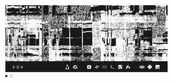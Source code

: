 <img src="./banner.png">
<details><summary> :: </summary>
<!--START_SECTION:waka-->

```
From: 09 August 2024 - To: 25 March 2025

Total Time: 1,191 hrs 4 mins

Python                     341 hrs 35 mins ///////------------------   26.52 %
Markdown                   208 hrs 52 mins ////---------------------   16.22 %
PHP                        192 hrs 57 mins ////---------------------   14.98 %
Other                      96 hrs 49 mins  //-----------------------   07.52 %
```

<!--END_SECTION:waka-->
</details>
